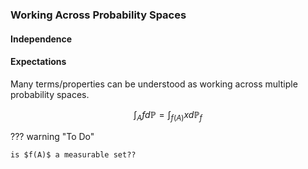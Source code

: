 
### **Working Across Probability Spaces**

#### **Independence**

#### **Expectations**

Many terms/properties can be understood as working across multiple probability spaces.

$$\int _A fd\mathbb{P} = \int_{f(A)} x d\mathbb{P}_f$$

??? warning "To Do"

    is $f(A)$ a measurable set??